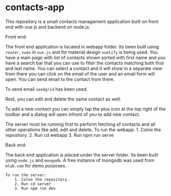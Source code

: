 # contacts-app

This repository is a small contacts management application built on front end with vue js and backend on node.js.

Front end:

The front end application is located in webapp folder. Its been built using `router`, `vuex` in `vue.js` and for material design `vuetify` is being used. You have a main page with list of contacts shown sorted with first name and you have a search bar that you can use to filter the contacts matching both first and last name. You can select a contact and it will show in a separate view from there you can click on the email of the user and an email form will open. You can send email to the contact from there.

To send email `sendgrid` has been used.

Rest, you can edit and delete the same contact as well.

To add a new contact you can simply tap the plus icon at the top right of the toolbar and a dialog will open infront of you to add new contact.

The server must be running first to perform fetching of contacts and all other operations like add, edit and delete.
    To run the webapp:
        1. Colne the repository. 
        2. Run cd webapp
        3. Run npm run serve 

Back end:

The back end application is placed under the server folder. Its been built using `node.js` and `mongodb`. A free instance of mongodb was used from `mlab.com` for demo purposes. 

    To run the server:
        1. Colne the repository. 
        2. Run cd server
        3. Run npm run dev
